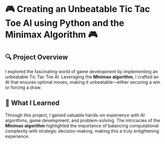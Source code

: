 # 🎮 Creating an Unbeatable Tic Tac Toe AI using Python and the Minimax Algorithm 🎮

## 🔍 Project Overview
I explored the fascinating world of game development by implementing an unbeatable Tic Tac Toe AI. Leveraging the **Minimax algorithm**, I crafted an AI that ensures optimal moves, making it unbeatable—either securing a win or forcing a draw.

## 🧠 What I Learned
Through this project, I gained valuable hands-on experience with AI algorithms, game development, and problem-solving. The intricacies of the **Minimax algorithm** highlighted the importance of balancing computational complexity with strategic decision-making, making this a truly enlightening experience.

